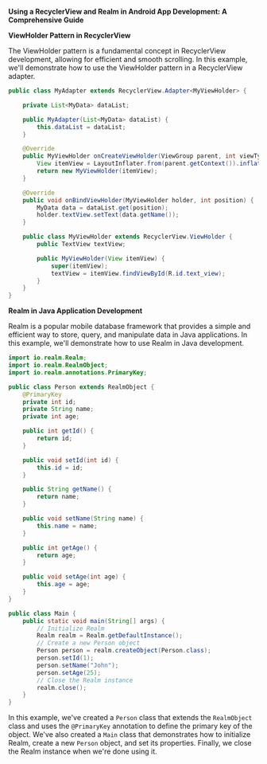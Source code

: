 **Using a RecyclerView and Realm in Android App Development: A Comprehensive Guide**

**ViewHolder Pattern in RecyclerView**

The ViewHolder pattern is a fundamental concept in RecyclerView development, allowing for efficient and smooth scrolling. In this example, we'll demonstrate how to use the ViewHolder pattern in a RecyclerView adapter.

```java
public class MyAdapter extends RecyclerView.Adapter<MyViewHolder> {

    private List<MyData> dataList;

    public MyAdapter(List<MyData> dataList) {
        this.dataList = dataList;
    }

    @Override
    public MyViewHolder onCreateViewHolder(ViewGroup parent, int viewType) {
        View itemView = LayoutInflater.from(parent.getContext()).inflate(R.layout.list_item, parent, false);
        return new MyViewHolder(itemView);
    }

    @Override
    public void onBindViewHolder(MyViewHolder holder, int position) {
        MyData data = dataList.get(position);
        holder.textView.setText(data.getName());
    }

    public class MyViewHolder extends RecyclerView.ViewHolder {
        public TextView textView;

        public MyViewHolder(View itemView) {
            super(itemView);
            textView = itemView.findViewById(R.id.text_view);
        }
    }
}
```

**Realm in Java Application Development**

Realm is a popular mobile database framework that provides a simple and efficient way to store, query, and manipulate data in Java applications. In this example, we'll demonstrate how to use Realm in Java development.

```java
import io.realm.Realm;
import io.realm.RealmObject;
import io.realm.annotations.PrimaryKey;

public class Person extends RealmObject {
    @PrimaryKey
    private int id;
    private String name;
    private int age;

    public int getId() {
        return id;
    }

    public void setId(int id) {
        this.id = id;
    }

    public String getName() {
        return name;
    }

    public void setName(String name) {
        this.name = name;
    }

    public int getAge() {
        return age;
    }

    public void setAge(int age) {
        this.age = age;
    }
}

public class Main {
    public static void main(String[] args) {
        // Initialize Realm
        Realm realm = Realm.getDefaultInstance();
        // Create a new Person object
        Person person = realm.createObject(Person.class);
        person.setId(1);
        person.setName("John");
        person.setAge(25);
        // Close the Realm instance
        realm.close();
    }
}
```

In this example, we've created a `Person` class that extends the `RealmObject` class and uses the `@PrimaryKey` annotation to define the primary key of the object. We've also created a `Main` class that demonstrates how to initialize Realm, create a new `Person` object, and set its properties. Finally, we close the Realm instance when we're done using it.